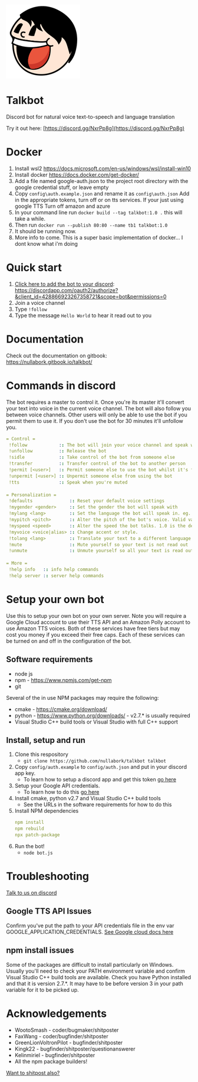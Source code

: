 [logo]: https://raw.githubusercontent.com/nullabork/artwork/master/talkbot/face/png/face_200.png "Talkbot"

![alt text](https://raw.githubusercontent.com/nullabork/artwork/master/talkbot/face/png/face_200.png "Talkbot")

# Talkbot

Discord bot for natural voice text-to-speech and language translation

Try it out here: [https://discord.gg/NxrPp8g](https://discord.gg/NxrPp8g)

# Docker

1. Install wsl2 https://docs.microsoft.com/en-us/windows/wsl/install-win10
2. Install docker https://docs.docker.com/get-docker/
3. Add a file named google-auth.json to the project root directory with the google credential stuff, or leave empty
4. Copy `config\auth.example.json` and rename it as `config\auth.json` Add in the appropriate tokens, turn off or on tts services. If your just using google TTS Turn off amazon and azure
5. In your command line run `docker build --tag talkbot:1.0 .` this will take a while.
6. Then run `docker run --publish 80:80 --name tb1 talkbot:1.0`
7. It should be running now.
8. More info to come. This is a super basic implementation of docker... I dont know what i'm doing

# Quick start

1. [Click here to add the bot to your discord](https://discordapp.com/oauth2/authorize?&client_id=428866923267358721&scope=bot&permissions=0): https://discordapp.com/oauth2/authorize?&client_id=428866923267358721&scope=bot&permissions=0
2. Join a voice channel
3. Type `!follow`
4. Type the message `Hello World` to hear it read out to you

# Documentation

Check out the documentation on gitbook: https://nullabork.gitbook.io/talkbot/

# Commands in discord

The bot requires a master to control it. Once you're its master it'll convert your text into voice in the current voice channel. The bot will also follow you between voice channels. Other users will only be able to use the bot if you permit them to use it. If you don't use the bot for 30 minutes it'll unfollow you.

```yaml
= Control =
 !follow            :: The bot will join your voice channel and speak what you write
 !unfollow          :: Release the bot
 !sidle             :: Take control of the bot from someone else
 !transfer          :: Transfer control of the bot to another person
 !permit [<user>]   :: Permit someone else to use the bot whilst it's following you
 !unpermit [<user>] :: Unpermit someone else from using the bot
 !tts               :: Speak when you're muted

= Personalization =
 !defaults              :: Reset your default voice settings
 !mygender <gender>     :: Set the gender the bot will speak with
 !mylang <lang>         :: Set the language the bot will speak in. eg. en-AU, gb, en-US, fr, jp etc.
 !mypitch <pitch>       :: Alter the pitch of the bot's voice. Valid values are -20 to 20
 !myspeed <speed>       :: Alter the speed the bot talks. 1.0 is the default. Valid values are 0.25 to 4.0
 !myvoice <voice|alias> :: Change accent or style.
 !tolang <lang>         :: Translate your text to a different language eg. en, fr, jp, de etc.
 !mute                  :: Mute yourself so your text is not read out
 !unmute                :: Unmute yourself so all your text is read out

= More =
 !help info   :: info help commands
 !help server :: server help commands
```

# Setup your own bot

Use this to setup your own bot on your own server.
Note you will require a Google Cloud account to use their TTS API and an Amazon Polly account to use Amazon TTS voices.
Both of these services have free tiers but may cost you money if you exceed their free caps.
Each of these services can be turned on and off in the configuration of the bot.

## Software requirements

- node js
- npm - https://www.npmjs.com/get-npm
- git

Several of the in use NPM packages may require the following:

- cmake - https://cmake.org/download/
- python - https://www.python.org/downloads/ - v2.7.\* is usually required
- Visual Studio C++ build tools or Visual Studio with full C++ support

## Install, setup and run

1. Clone this respository
   - `git clone https://github.com/nullabork/talkbot talkbot`
2. Copy `config/auth.example` to `config/auth.json` and put in your discord app key.
   - To learn how to setup a discord app and get this token [go here](https://github.com/reactiflux/discord-irc/wiki/Creating-a-discord-bot-&-getting-a-token)
3. Setup your Google API credentials.
   - To learn how to do this [go here](https://cloud.google.com/text-to-speech/docs/quickstart-client-libraries)
4. Install cmake, python v2.7 and Visual Studio C++ build tools
   - See the URLs in the software requirements for how to do this
5. Install NPM dependencies
   ```yaml
   npm install
   npm rebuild
   npx patch-package
   ```
6. Run the bot!
   - `node bot.js`

# Troubleshooting

[Talk to us on discord](https://discord.gg/NxrPp8g)

## Google TTS API Issues

Confirm you've put the path to your API credentials file in the env var GOOGLE_APPLICATION_CREDENTIALS. [See Google cloud docs here](https://cloud.google.com/text-to-speech/docs/quickstart-client-libraries)

## npm install issues

Some of the packages are difficult to install particularly on Windows.
Usually you'll need to check your PATH environment variable and confirm Visual Studio C++ build tools are available.
Check you have Python installed and that it is version 2.7.\*. It may have to be before version 3 in your path variable for it to be picked up.

# Acknowledgements

- WootoSmash - coder/bugmaker/shitposter
- FaxWang - coder/bugfinder/shitposter
- GreenLionVoltronPilot - bugfinder/shitposter
- Kingk22 - bugfinder/shitposter/questionanswerer
- Kelinmiriel - bugfinder/shitposter
- All the npm package builders!

[Want to shitpost also?](https://discord.gg/NxrPp8g)

